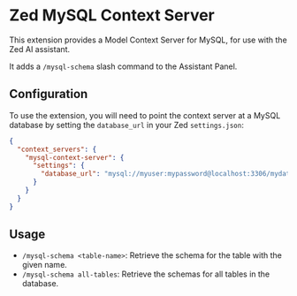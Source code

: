 # Zed MySQL Context Server

This extension provides a Model Context Server for MySQL, for use with the Zed AI assistant.

It adds a `/mysql-schema` slash command to the Assistant Panel.

## Configuration

To use the extension, you will need to point the context server at a MySQL database by setting the `database_url` in your Zed `settings.json`:

```json
{
  "context_servers": {
    "mysql-context-server": {
      "settings": {
        "database_url": "mysql://myuser:mypassword@localhost:3306/mydatabase"
      }
    }
  }
}
```

## Usage

- `/mysql-schema <table-name>`: Retrieve the schema for the table with the given name.
- `/mysql-schema all-tables`: Retrieve the schemas for all tables in the database.
